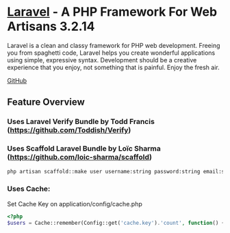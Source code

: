 # [Laravel](http://laravel.com) - A PHP Framework For Web Artisans 3.2.14

Laravel is a clean and classy framework for PHP web development. Freeing you
from spaghetti code, Laravel helps you create wonderful applications using
simple, expressive syntax. Development should be a creative experience that you
enjoy, not something that is painful. Enjoy the fresh air.

[GitHub](https://github.com/laravel/laravel/tree/v3.2.14)

## Feature Overview

### Uses Laravel Verify Bundle by Todd Francis (https://github.com/Toddish/Verify)

### Uses Scaffold Laravel Bundle by Loïc Sharma (https://github.com/loic-sharma/scaffold)
```bash
php artisan scaffold::make user username:string password:string email:string verified:boolean disabled:boolean deleted:boolean
```

### Uses Cache:
Set Cache Key on application/config/cache.php

```php
<?php
$users = Cache::remember(Config::get('cache.key').'count', function() {return DB::table('users')->count();}, 5);
```

